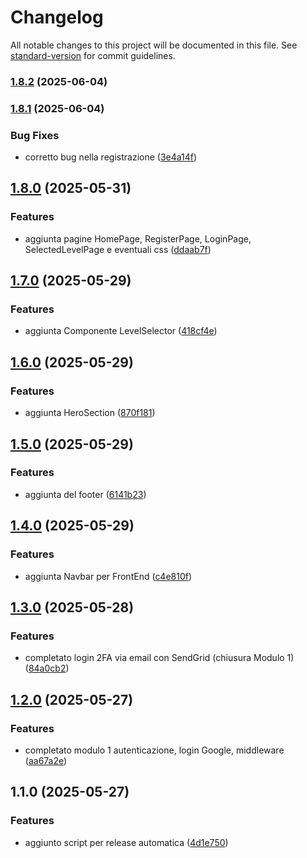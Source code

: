 # Changelog

All notable changes to this project will be documented in this file. See [standard-version](https://github.com/conventional-changelog/standard-version) for commit guidelines.

### [1.8.2](https://github.com/AliLa-Crypto/Ali-La_Crypto/compare/v1.8.1...v1.8.2) (2025-06-04)

### [1.8.1](https://github.com/AliLa-Crypto/Ali-La_Crypto/compare/v1.8.0...v1.8.1) (2025-06-04)


### Bug Fixes

* corretto bug nella registrazione ([3e4a14f](https://github.com/AliLa-Crypto/Ali-La_Crypto/commit/3e4a14f5bc1e9c3d1e2fdffabcc395fdca6d0c7d))

## [1.8.0](https://github.com/AliLa-Crypto/Ali-La_Crypto/compare/v1.7.0...v1.8.0) (2025-05-31)


### Features

* aggiunta pagine HomePage, RegisterPage, LoginPage, SelectedLevelPage e eventuali css ([ddaab7f](https://github.com/AliLa-Crypto/Ali-La_Crypto/commit/ddaab7fbbdbf722788987ea91b94952fc56cc1b0))

## [1.7.0](https://github.com/AliLa-Crypto/Ali-La_Crypto/compare/v1.6.0...v1.7.0) (2025-05-29)


### Features

* aggiunta Componente LevelSelector ([418cf4e](https://github.com/AliLa-Crypto/Ali-La_Crypto/commit/418cf4e184c9cc79248630a7e30b33b3e02bee5f))

## [1.6.0](https://github.com/AliLa-Crypto/Ali-La_Crypto/compare/v1.5.0...v1.6.0) (2025-05-29)


### Features

* aggiunta HeroSection ([870f181](https://github.com/AliLa-Crypto/Ali-La_Crypto/commit/870f181f55602227b7a56e0b5268a53efae6c4e2))

## [1.5.0](https://github.com/AliLa-Crypto/Ali-La_Crypto/compare/v1.4.0...v1.5.0) (2025-05-29)


### Features

* aggiunta del footer ([6141b23](https://github.com/AliLa-Crypto/Ali-La_Crypto/commit/6141b23ea0a16235854815a7bba8291e4e06a60d))

## [1.4.0](https://github.com/AliLa-Crypto/Ali-La_Crypto/compare/v1.3.0...v1.4.0) (2025-05-29)


### Features

* aggiunta Navbar per FrontEnd ([c4e810f](https://github.com/AliLa-Crypto/Ali-La_Crypto/commit/c4e810f9f9d2275687d7cb4dd09d2a84d3482544))

## [1.3.0](https://github.com/AliLa-Crypto/Ali-La_Crypto/compare/v1.2.0...v1.3.0) (2025-05-28)


### Features

* completato login 2FA via email con SendGrid (chiusura Modulo 1) ([84a0cb2](https://github.com/AliLa-Crypto/Ali-La_Crypto/commit/84a0cb238b38b0ed7cee0374d9ee8667665447fc))

## [1.2.0](https://github.com/AliLa-Crypto/Ali-La_Crypto/compare/v1.1.0...v1.2.0) (2025-05-27)


### Features

* completato modulo 1 autenticazione, login Google, middleware ([aa67a2e](https://github.com/AliLa-Crypto/Ali-La_Crypto/commit/aa67a2e842561e835c8dd2898ce302df338f7544))

## 1.1.0 (2025-05-27)


### Features

* aggiunto script per release automatica ([4d1e750](https://github.com/AliLa-Crypto/Ali-La_Crypto/commit/4d1e750f561fa7638c3c2beac051abadb9efc9fb))
